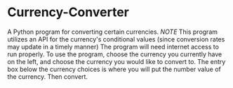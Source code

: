 # Currency-Converter
A Python program for converting certain currencies.
*NOTE* This program utilizes an API for the currency's conditional values (since conversion rates may update in a timely manner)
The program will need internet access to run properly. 
To use the program, choose the currency you currently have on the left, and choose the currency you would like to convert to.
The entry box below the currency choices is where you will put the number value of the currency.
Then convert. 

